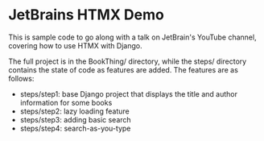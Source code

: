 # JetBrains HTMX Demo

This is sample code to go along with a talk on JetBrain's YouTube channel,
covering how to use HTMX with Django.

The full project is in the BookThing/ directory, while the steps/ directory
contains the state of code as features are added. The features are as follows:

* steps/step1: base Django project that displays the title and author
  information for some books
* steps/step2: lazy loading feature
* steps/step3: adding basic search
* steps/step4: search-as-you-type


